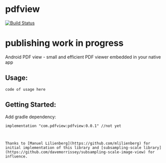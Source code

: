 # pdfview

[![Build Status](https://app.bitrise.io/app/40d453ac50882d9c/status.svg?token=BfV89EoWjOEfvATradLDOw&branch=dev)](https://app.bitrise.io/app/40d453ac50882d9c)

# publishing work in progress
Android PDF view - small and efficient PDF viewer embedded in your native app

## Usage:
```
code of usage here
```

## Getting Started:

Add gradle dependency:
```
implementation "com.pdfview:pdfview:0.0.1" //not yet



Thanks to [Manuel Lilienberg](https://github.com/mlilienberg) for initial implementation of this library and [subsampling-scale library](https://github.com/davemorrissey/subsampling-scale-image-view) for influence.